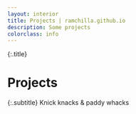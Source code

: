 ```yaml
---
layout: interior
title: Projects | ramchilla.github.io
description: Some projects
colorclass: info
---
```

{:.title}
# Projects

{:.subtitle}
Knick knacks &amp; paddy whacks